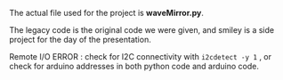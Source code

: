 The actual file used for the project is **waveMirror.py**.

The legacy code is the original code we were given, and smiley is a side project for the day of the presentation.

Remote I/O ERROR : check for I2C connectivity with `i2cdetect -y 1` , or check for arduino addresses in both python code and arduino code.